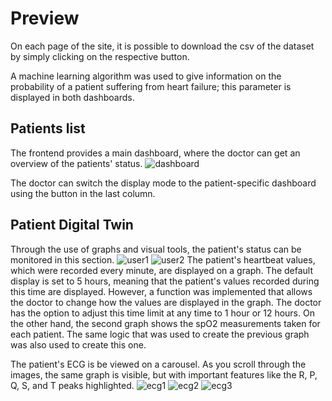 # Preview
On each page of the site, it is possible to download the csv of the dataset by simply clicking on the respective button.

A machine learning algorithm was used to give information on the probability of a patient suffering from heart failure; this parameter is displayed in both dashboards.

## Patients list
The frontend provides a main dashboard, where the doctor can get an overview of the patients' status.
![dashboard](https://github.com/UniSalento-IDALab-IoTCourse-2022-2023/WoT-Digital-Twin-Healtcare-Heart-Failure-Frontend/assets/60972885/4582c670-93b1-4a3a-9e60-5b07aea7ee16)

The doctor can switch the display mode to the patient-specific dashboard using the button in the last column.
## Patient Digital Twin
Through the use of graphs and visual tools, the patient's status can be monitored in this section.
![user1](https://github.com/UniSalento-IDALab-IoTCourse-2022-2023/WoT-Digital-Twin-Healtcare-Heart-Failure/assets/60972885/2904a339-7fa6-411e-a345-56071496dd82)
![user2](https://github.com/UniSalento-IDALab-IoTCourse-2022-2023/WoT-Digital-Twin-Healtcare-Heart-Failure/assets/60972885/59d3aa1d-ec40-440f-9419-8c4300694831)
The patient's heartbeat values, which were recorded every minute, are displayed on a graph. The default display is set to 5 hours, meaning that the patient's values recorded during this time are displayed. However, a function was implemented that allows the doctor to change how the values are displayed in the graph. The doctor has the option to adjust this time limit at any time to 1 hour or 12 hours.
On the other hand, the second graph shows the spO2 measurements taken for each patient. The same logic that was used to create the previous graph was also used to create this one. 


The patient's ECG is be viewed on a carousel. As you scroll through the images, the same graph is visible, but with important features like the R, P, Q, S, and T peaks highlighted.
![ecg1](https://github.com/UniSalento-IDALab-IoTCourse-2022-2023/WoT-Digital-Twin-Healtcare-Heart-Failure/assets/60972885/22943f8b-7542-48d2-be27-713502dad01d)
![ecg2](https://github.com/UniSalento-IDALab-IoTCourse-2022-2023/WoT-Digital-Twin-Healtcare-Heart-Failure/assets/60972885/69067771-1914-4274-8a25-73f1c081b500)
![ecg3](https://github.com/UniSalento-IDALab-IoTCourse-2022-2023/WoT-Digital-Twin-Healtcare-Heart-Failure/assets/60972885/cbf182d6-db3e-4040-84c5-521474021115)
